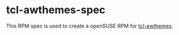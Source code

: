 # tcl-awthemes-spec

This RPM spec is used to create a openSUSE RPM for [tcl-awthemes](https://sourceforge.net/projects/tcl-awthemes/).

